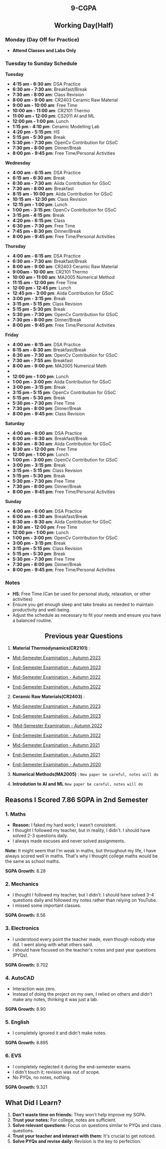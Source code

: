 <h2><div align="center"> 9-CGPA </div></h2>

<h2><div align="center">Working Day(Half)</div></h2>                      
   

### Monday (Day Off for Practice)
- **Attend Classes and Labs Only**

### Tuesday to Sunday Schedule

**Tuesday**
- **4:15 am - 6:30 am**: DSA Practice
- **6:30 am - 7:30 am**: Breakfast/Break
- **7:30 am - 8:00 am**: Class Revision
- **8:00 am - 9:00 am**: CR2403 Ceramic Raw Material
- **9:00 am - 10:00 am**: Free Time
- **10:00 am - 11:00 am**: CR2101 Thermo
- **11:00 am - 12:00 pm**: CS2011 AI and ML
- **12:00 pm - 1:00 pm**: Lunch
- **1:15 pm - 4:10 pm**: Ceramic Modelling Lab
- **4:20 pm - 5:15 pm**: HS
- **5:15 pm - 5:30 pm**: Break
- **5:30 pm - 7:30 pm**: OpenCv Contribution for GSoC
- **7:30 pm - 8:00 pm**: Dinner/Break
- **8:00 pm - 9:45 pm**: Free Time/Personal Activities

**Wednesday**
- **4:00 am - 6:15 am**: DSA Practice
- **6:15 am - 6:30 am**: Break
- **6:30 am - 7:30 am**: Aiida Contribution for GSoC
- **7:30 am - 8:00 am**: Breakfast
- **8:15 am - 10:00 pm**: Aiida Contribution for GSoC
- **10:15 am - 12:30 pm**: Class Revision
- **12:15 pm - 1:00 pm**: Lunch
- **1:00 pm - 3:15 pm**: OpenCv Contribution for GSoC
- **3:15 pm - 4:15 pm**: Break
- **4:20 pm - 6:15 pm**: Class
- **6:30 pm - 7:30 pm**: Free Time
- **7:45 pm - 8:30 pm**: Dinner/Break
- **8:00 pm - 9:45 pm**: Free Time/Personal Activities

**Thursday**
- **4:00 am - 6:15 am**: DSA Practice
- **6:30 am - 7:30 am**: Breakfast/Break
- **8:00 am - 9:00 am**: CR2403 Ceramic Raw Material
- **9:00am - 10:00 am**: CR2101 Thermo
- **10:00 am - 11:00 am**: MA2005 Numerical Method
- **11:15 am - 12:00 pm**: Free Time
- **12:00 pm - 12:45 pm**: Lunch
- **12:45 pm - 3:00 pm**: Aiida Contribution for GSoC
- **3:00 pm - 3:15 pm**: Break
- **3:15 pm - 5:15 pm**: Class Revision
- **5:15 pm - 5:30 pm**: Break
- **5:30 pm - 7:30 pm**: OpenCv Contribution for GSoC
- **7:30 pm - 8:00 pm**: Dinner/Break
- **8:00 pm - 9:45 pm**: Free Time/Personal Activities

**Friday**
- **4:00 am - 6:15 am**: DSA Practice
- **6:15 am - 6:30 am**: Breakfast/Break
- **6:30 am - 7:30 am**: OpenCv Contribution for GSoC
- **7:30 am - 7:55 am**: Breakfast
- **8:00 am - 9:00 pm**: MA2005 Numerical Meth
- 
- **12:00 pm - 1:00 pm**: Lunch
- **1:00 pm - 3:00 pm**: Aiida Contribution for GSoC
- **3:00 pm - 3:15 pm**: Break
- **3:15 pm - 5:15 pm**: OpenCv Contribution for GSoC
- **5:15 pm - 5:30 pm**: Break
- **5:30 pm - 7:30 pm**: Free Time
- **7:30 pm - 8:00 pm**: Dinner/Break
- **8:00 pm - 9:45 pm**: Class Revision

**Saturday**
- **4:00 am - 6:00 am**: DSA Practice
- **6:00 am - 6:30 am**: Breakfast/Break
- **6:30 am - 8:30 am**: Aiida Contribution for GSoC
- **8:30 am - 12:00 pm**: Free Time
- **12:00 pm - 1:00 pm**: Lunch
- **1:00 pm - 3:00 pm**: OpenCv Contribution for GSoC
- **3:00 pm - 3:15 pm**: Break
- **3:15 pm - 5:15 pm**: Class Revision
- **5:15 pm - 5:30 pm**: Break
- **5:30 pm - 7:30 pm**: Free Time
- **7:30 pm - 8:00 pm**: Dinner/Break
- **8:00 pm - 9:45 pm**: Free Time/Personal Activities

**Sunday**
- **4:00 am - 6:00 am**: DSA Practice
- **6:00 am - 6:30 am**: Breakfast/Break
- **6:30 am - 8:30 am**: Aiida Contribution for GSoC
- **8:30 am - 12:00 pm**: Free Time
- **12:00 pm - 1:00 pm**: Lunch
- **1:00 pm - 3:00 pm**: OpenCv Contribution for GSoC
- **3:00 pm - 3:15 pm**: Break
- **3:15 pm - 5:15 pm**: Class Revision
- **5:15 pm - 5:30 pm**: Break
- **5:30 pm - 7:30 pm**: Free Time
- **7:30 pm - 8:00 pm**: Dinner/Break
- **8:00 pm - 9:45 pm**: Free Time/Personal Activities

### Notes
- **HS**: Free Time (Can be used for personal study, relaxation, or other activities)
- Ensure you get enough sleep and take breaks as needed to maintain productivity and well-being.
- Adjust the schedule as necessary to fit your needs and ensure you have a balanced routine.


<h2><div align="center">Previous year Questions</div></h2>

1. **Material Thermodynamics(CR2101)** :
- [Mid-Semester Examination - Autumn 2023](https://eapplication.nitrkl.ac.in/nitris/docs/Examination/QuestionPaperUpload/2023-24%20(Autumn)/Mid%20Semester/CR2101.pdf)
- [End-Semester Examination - Autumn 2023](https://eapplication.nitrkl.ac.in/nitris/docs/Examination/QuestionPaperUpload/2023-24%20(Autumn)/End%20Semester/CR2101.pdf)

- [Mid-Semester Examination - Autumn 2022](https://eapplication.nitrkl.ac.in/nitris/docs/Examination/QuestionPaperUpload/2022-23%20(Autumn)/Mid%20Semester/CR2101.pdf)
- [End-Semester Examination - Autumn 2022](https://eapplication.nitrkl.ac.in/nitris/docs/Examination/QuestionPaperUpload/2022-23%20(Autumn)/End%20Semester/CR2101.pdf)

2. **Ceramic Raw Materials(CR2403)** :
- [Mid-Semester Examination - Autumn 2023](https://eapplication.nitrkl.ac.in/nitris/docs/Examination/QuestionPaperUpload/2023-24%20(Autumn)/Mid%20Semester/CR2403.pdf)
- [End-Semester Examination - Autumn 2023](https://eapplication.nitrkl.ac.in/nitris/docs/Examination/QuestionPaperUpload/2023-24%20(Autumn)/End%20Semester/CR2403.pdf)

- [[Mid-Semester Examination - Autumn 2022](https://eapplication.nitrkl.ac.in/nitris/docs/Examination/QuestionPaperUpload/2022-23%20(Autumn)/Mid%20Semester/CR2403.pdf)
- [End-Semester Examination - Autumn 2022](https://eapplication.nitrkl.ac.in/nitris/docs/Examination/QuestionPaperUpload/2022-23%20(Autumn)/End%20Semester/CR2403.pdf)

- [Mid-Semester Examination - Autumn 2021](https://eapplication.nitrkl.ac.in/nitris/docs/Examination/QuestionPaperUpload/2021-22%20(Autumn)/Mid%20Semester/CR2403.pdf)
- [End-Semester Examination - Autumn 2021](https://eapplication.nitrkl.ac.in/nitris/docs/Examination/QuestionPaperUpload/2021-22%20(Autumn)/End%20Semester/CR2403.pdf)

- [End-Semester Examination - Autumn 2020](https://eapplication.nitrkl.ac.in/nitris/docs/Examination/QuestionPaperUpload/2020-21%20(Autumn)/End%20Semester/CR2403.pdf)

3. **Numerical Methods(MA2005)** :
`New paper be careful, notes will do`

4. **Introdution to AI and ML**
`New paper be careful, notes will do`


## Reasons I Scored 7.86 SGPA in 2nd Semester

### 1. Maths
   - **Reason:** I faked my hard work; I wasn't consistent. 
   - I thought I followed my teacher, but in reality, I didn't. I should have solved 2-3 questions daily.
   - I always made excuses and never solved assignments.

   **Note:** It might seem that I'm weak in maths, but throughout my life, I have always scored well in maths. That's why I thought college maths would be the same as school maths.

   **SGPA Growth:** 8.28

### 2. Mechanics
   - I thought I followed my teacher, but I didn't. I should have solved 3-4 questions daily and followed my notes rather than relying on YouTube.
   - I missed some important classes.

   **SGPA Growth:** 8.56

### 3. Electronics
   - I understood every point the teacher made, even though nobody else did. I went      along with what others said.
   - I should have focused on the teacher's notes and past year questions (PYQs).

   **SGPA Growth:** 8.702

### 4. AutoCAD
   - Interaction was zero.
   - Instead of doing the project on my own, I relied on others and didn't make any notes, thinking it was just a lab.

   **SGPA Growth:** 8.90

### 5. English
   - I completely ignored it and didn't make notes.

   **SGPA Growth:** 8.895

### 6. EVS
   - I completely neglected it during the end-semester exams.
   - I didn't touch it; revision was out of scope.
   - No PYQs, no notes, nothing.

   **SGPA Growth:** 9.321

## What Did I Learn?
1. **Don't waste time on friends:** They won't help improve my SGPA.
2. **Trust your notes:** For college, notes are sufficient.
3. **Solve relevant questions:** Focus on questions similar to PYQs and class questions.
4. **Trust your teacher and interact with them:** It's crucial to get noticed.
5. **Solve PYQs and revise daily:** Revision is the key to perfection.
